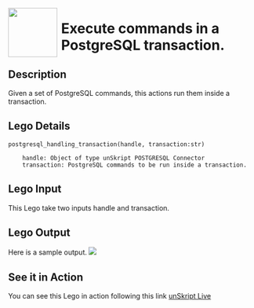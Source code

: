 [<img align="left" src="https://unskript.com/assets/favicon.png" width="100" height="100" style="padding-right: 5px">](https://unskript.com/assets/favicon.png) 
<h1>Execute commands in a PostgreSQL transaction.</h1>

## Description
Given a set of PostgreSQL commands, this actions run them inside a transaction.


## Lego Details

    postgresql_handling_transaction(handle, transaction:str)

        handle: Object of type unSkript POSTGRESQL Connector
        transaction: PostgreSQL commands to be run inside a transaction.

## Lego Input
This Lego take two inputs handle and transaction. 

## Lego Output
Here is a sample output.
<img src="./1.png">


## See it in Action

You can see this Lego in action following this link [unSkript Live](https://us.app.unskript.io)